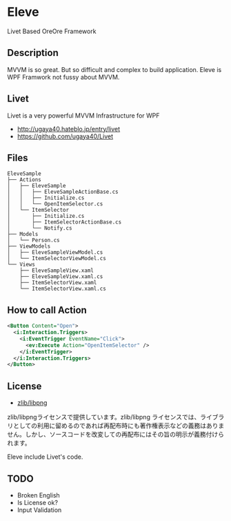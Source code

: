 # Eleve

Livet Based OreOre Framework

## Description

MVVM is so great. But so difficult and complex to build application.
Eleve is WPF Framwork not fussy about MVVM.

## Livet

Livet is a very powerful MVVM Infrastructure for WPF

- http://ugaya40.hateblo.jp/entry/livet
- https://github.com/ugaya40/Livet


## Files


```
EleveSample
├── Actions
│   ├── EleveSample
│   │   ├── EleveSampleActionBase.cs
│   │   ├── Initialize.cs
│   │   └── OpenItemSelector.cs
│   └── ItemSelector
│       ├── Initialize.cs
│       ├── ItemSelectorActionBase.cs
│       └── Notify.cs
├── Models
│   └── Person.cs
├── ViewModels
│   ├── EleveSampleViewModel.cs
│   └── ItemSelectorViewModel.cs
└── Views
    ├── EleveSampleView.xaml
    ├── EleveSampleView.xaml.cs
    ├── ItemSelectorView.xaml
    └── ItemSelectorView.xaml.cs
```

## How to call Action

```xml
<Button Content="Open">
  <i:Interaction.Triggers>
    <i:EventTrigger EventName="Click">
      <ev:Execute Action="OpenItemSelector" />
    </i:EventTrigger>
  </i:Interaction.Triggers>
</Button>
```


## License

- [zlib/libpng](https://opensource.org/licenses/zlib-license.php) 

zlib/libpngライセンスで提供しています。zlib/libpng ライセンスでは、ライブラリとしての利用に留めるのであれば再配布時にも著作権表示などの義務はありません。しかし、ソースコードを改変しての再配布にはその旨の明示が義務付けられます。

Eleve include Livet's code.

## TODO

- Broken English
- Is License ok?
- Input Validation
